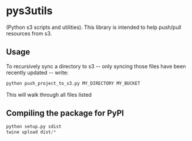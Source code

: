# pys3utils

(Python s3 scripts and utilities). This library is intended to 
help push/pull resources from s3.

## Usage

To recursively sync a directory to s3 -- only syncing those files 
have been recently updated -- write:

```bash
python push_project_to_s3.py MY_DIRECTORY MY_BUCKET
``` 

This will walk through all files listed 


## Compiling the package for PyPI

```python
python setup.py sdist
twine upload dist/*
```